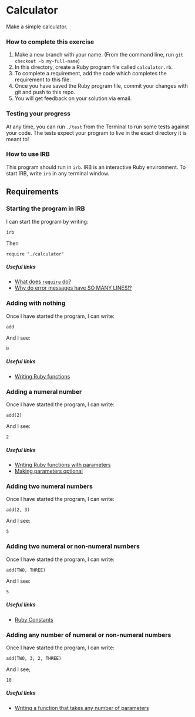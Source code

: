 # Calculator

Make a simple calculator.

### How to complete this exercise

1. Make a new branch with your name. (From the command line, run `git checkout -b my-full-name`)
2. In this directory, create a Ruby program file called `calculator.rb`.
3. To complete a requirement, add the code which completes the requirement to this file.
3. Once you have saved the Ruby program file, commit your changes with git and push to this repo.
4. You will get feedback on your solution via email.

### Testing your progress

At any time, you can run `./test` from the Terminal to run some tests against your code. The tests expect your program to live in the exact directory it is meant to!

### How to use IRB

This program should run in `irb`. IRB is an interactive Ruby environment. To start IRB, write `irb` in any terminal window.

## Requirements

### Starting the program in IRB

I can start the program by writing:

`irb`

Then 

`require "./calculator"`

##### Useful links

- [What does `require` do?]()
- [Why do error messages have SO MANY LINES!?]()

### Adding with nothing

Once I have started the program, I can write:

```
add
```

And I see:

```
0
```

##### Useful links

- [Writing Ruby functions]()

### Adding a numeral number

Once I have started the program, I can write:

```
add(2)
```

And I see:

```
2
```

##### Useful links

- [Writing Ruby functions with parameters]()
- [Making parameters optional]()

### Adding two numeral numbers

Once I have started the program, I can write:

```
add(2, 3)
```

And I see:

```
5
```

### Adding two numeral or non-numeral numbers

Once I have started the program, I can write:

```
add(TWO, THREE)
```

And I see: 

```
5
```

##### Useful links

- [Ruby Constants]()

### Adding any number of numeral or non-numeral numbers

Once I have started the program, I can write:

```
add(TWO, 3, 2, THREE)
```

And I see;

```
10
```

##### Useful links

- [Writing a function that takes any number of parameters]()

